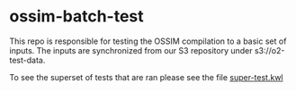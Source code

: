 # ossim-batch-test

This repo is responsible for testing the OSSIM compilation to a basic set of inputs.   The inputs are synchronized from our S3 repository under s3://o2-test-data.

To see the superset of tests that are ran please see the file [super-test.kwl](./super-test.kwl)
